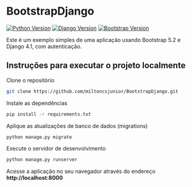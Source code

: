 # BootstrapDjango

[![Python Version](https://img.shields.io/badge/python-3.8.9-brightgreen.svg)](https://python.org)
[![Django Version](https://img.shields.io/badge/django-4.1-brightgreen.svg)](https://djangoproject.com)
[![Bootstrap Version](https://img.shields.io/badge/bootstrap-5.2-brightgreen.svg)](https://getbootstrap.com)

Este é um exemplo simples de uma aplicação usando Bootstrap 5.2 e Django 4.1, com autenticação.

## Instruções para executar o projeto localmente

Clone o repositório

```bash
git clone https://github.com/miltoncsjunior/BootstrapDjango.git
```

Instale as dependências

```bash
pip install -r requirements.txt
```

Aplique as atualizações de banco de dados (migrations)

```bash
python manage.py migrate
```

Execute o servidor de desenvolvimento

```bash
python manage.py runserver
```

Acesse a aplicação no seu navegador através do endereço **http://localhost:8000**